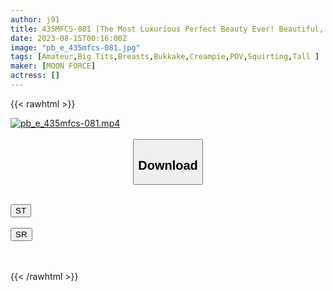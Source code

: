 ```yaml
---
author: j91
title: 435MFCS-081 [The Most Luxurious Perfect Beauty Ever! Beautiful, Beautiful, And Cute With The Strongest Specs, The Buzz-Determined God Amateur] 173 CM Tall, 87 CM Inseam, Tall Super Beautiful Legs And Beautiful Big Breasts, Amazing Super Style. 2 Consecutive Sex Of Cum Shot & Facial Cumshot From Squirting With A Pervert That Does Not Suit Her Face [Amachua Hame Rec #Yukari #Working At A Cake Shop] (Yuma Sano)
date: 2023-08-15T00:16:00Z
image: "pb_e_435mfcs-081.jpg"
tags: [Amateur,Big Tits,Breasts,Bukkake,Creampie,POV,Squirting,Tall ]
maker: [MOON FORCE]
actress: []
---
```



{{< rawhtml >}}

<div class="video" data-videoid="LLmJoyvXLYiRRJx">
    <a href="javascript:;">
        <img src="https://my.j91.asia/posts/pb_e_435mfcs-081/pb_e_435mfcs-081.jpg" width="WIDTH" height="HEIGHT" alt="pb_e_435mfcs-081.mp4" loading="lazy">
    </a>
</div>

<script type="text/javascript" src="https://j91.asia/asset/on-demand-st.js"></script>

<br>
  <link rel="stylesheet" href="https://j91.asia/asset/bs5.css">
  
  <center>
  <button class="btn btn-primary" type="button" data-bs-toggle="collapse" data-bs-target=".multi-collapse" aria-expanded="false" aria-controls="multiCollapseExample1 multiCollapseExample2"><h2>Download</h2></button></center>
</p>
<div class="row">
  <div class="col">
    <div class="collapse multi-collapse" id="multiCollapseExample1">
      <div class="card card-body">
	      	      <br>
<div class="buttons">  
<a href="https://streamtape.to/v/LLmJoyvXLYiRRJx"><button class="btn-hover color-3"><i class="fa fa-download"></i> ST</button></a></div>
    </div>
  </div>
</div>
  <div class="col">
    <div class="collapse multi-collapse" id="multiCollapseExample2">
      <div class="card card-body">
	      <br>
<div class="buttons">
    <a href="https://streamruby.com/0ar1d1wxmc5q"><button class="btn-hover color-9"><i class="fa fa-download"></i> SR</button></a></div>
<br><br>
      </div>
    </div>
  </div>
</div>

{{< /rawhtml >}}